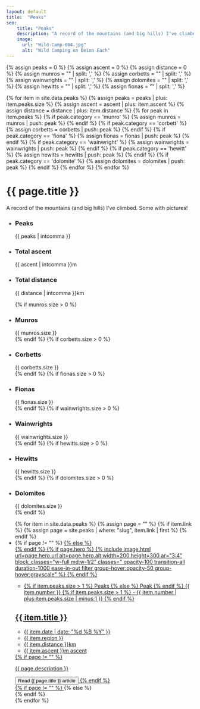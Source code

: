 ```yaml
---
layout: default
title:  "Peaks"
seo:
    title: "Peaks"
    description: "A record of the mountains (and big hills) I've climbed."
    image:
      url: "Wild-Camp-004.jpg"
      alt: "Wild Camping on Beinn Each"
---
```

{% assign peaks = 0 %}
{% assign ascent = 0 %}
{% assign distance = 0 %}
{% assign munros = "" | split: ',' %}
{% assign corbetts = "" | split: ',' %}
{% assign wainwrights = "" | split: ',' %}
{% assign dolomites = "" | split: ',' %}
{% assign hewitts = "" | split: ',' %}
{% assign fionas = "" | split: ',' %}

{% for item in site.data.peaks %}
  {% assign peaks = peaks | plus: item.peaks.size %}
  {% assign ascent = ascent | plus: item.ascent %}
  {% assign distance = distance  | plus: item.distance %}
  {% for peak in item.peaks %}
    {% if peak.category == 'munro' %}
      {% assign munros = munros | push: peak %}
    {% endif %}
    {% if peak.category == 'corbett' %}
      {% assign corbetts = corbetts | push: peak %}
    {% endif %}
    {% if peak.category == 'fiona' %}
      {% assign fionas = fionas | push: peak %}
    {% endif %}
    {% if peak.category == 'wainwright' %}
      {% assign wainwrights = wainwrights | push: peak %}
    {% endif %}
    {% if peak.category == 'hewitt' %}
      {% assign hewitts = hewitts | push: peak %}
    {% endif %}
    {% if peak.category == 'dolomite' %}
      {% assign dolomites = dolomites | push: peak %}
    {% endif %}
  {% endfor %}
{% endfor %}

<div class="md:w-9/12 md:ml-auto md:pl-8 pt-10 md:pt-12 lg:pt-16 pb-24 md:pb-40 px-8">
  <h1 class="font-display text-4xl md:text-6xl lg:text-7xl mb-0 pb-0 fade-down anim-delay-200">{{ page.title }}</h1>
  <div class="w-full lg:w-2/3 fade-down anim-delay-400">
    <p>A record of the mountains (and big hills) I've climbed. Some with pictures!</p>
  </div>

  <!-- Stats -->
  <div class="flex flex-wrap justify-between gap-x-8 gap-y-4 py-4 border-t border-b">
    <ul class="flex flex-wrap gap-x-8 gap-y-4">
      <li class="text-slide-up animate-stepped">
        <h3 class="font-bold mb-4">Peaks</h3>
        <span class="text-xl py-1 px-2 border br-orange c-orange">{{ peaks | intcomma }}</span>
      </li>
      <li class="text-slide-up animate-stepped">
        <h3 class="font-bold mb-4">Total ascent</h3>
        <span class="text-xl py-1 px-2 border br-orange c-orange">{{ ascent | intcomma }}m</span>
      </li>
      <li class="text-slide-up animate-stepped">
        <h3 class="font-bold mb-4">Total distance</h3>
        <span class="text-xl py-1 px-2 border br-orange c-orange">{{ distance | intcomma }}km</span>
      </li>
    </ul>
    <ul class="flex flex-wrap gap-x-8 gap-y-4">
      {% if munros.size > 0 %}
      <li class="text-slide-up animate-stepped">
        <h3 class="font-bold mb-4">Munros</h3>
        <span class="text-xl py-1 px-2 border br-orange c-orange">{{ munros.size }}</span>
      </li>
      {% endif %}
      {% if corbetts.size > 0 %}
      <li class="text-slide-up animate-stepped">
        <h3 class="font-bold mb-4">Corbetts</h3>
        <span class="text-xl py-1 px-2 border br-orange c-orange">{{ corbetts.size }}</span>
      </li>
      {% endif %}
      {% if fionas.size > 0 %}
      <li class="text-slide-up animate-stepped">
        <h3 class="font-bold mb-4">Fionas</h3>
        <span class="text-xl py-1 px-2 border br-orange c-orange">{{ fionas.size }}</span>
      </li>
      {% endif %}
      {% if wainwrights.size > 0 %}
      <li class="text-slide-up animate-stepped">
        <h3 class="font-bold mb-4">Wainwrights</h3>
        <span class="text-xl py-1 px-2 border br-orange c-orange">{{ wainwrights.size }}</span>
      </li>
      {% endif %}
      {% if hewitts.size > 0 %}
      <li class="text-slide-up animate-stepped">
        <h3 class="font-bold mb-4">Hewitts</h3>
        <span class="text-xl py-1 px-2 border br-orange c-orange">{{ hewitts.size }}</span>
      </li>
      {% endif %}
      {% if dolomites.size > 0 %}
      <li class="text-slide-up animate-stepped">
        <h3 class="font-bold mb-4">Dolomites</h3>
        <span class="text-xl py-1 px-2 border br-orange c-orange">{{ dolomites.size }}</span>
      </li>
      {% endif %}
    </ul>
  </div>

  <ul class="flex flex-col gap-16 py-4 xl:py-8">
    {% for item in site.data.peaks %}
    {% assign page = "" %}
    {% if item.link %}
      {% assign page = site.peaks | where: "slug", item.link | first %}
    {% endif %}
    <li class="peak-nav-item group animate-stepped text-slide-up">
      {% if page != "" %}
        <a href="{{ page.url }}" class="flex flex-col gap-4 lg:flex-row lg:items-center lg:gap-8">
      {% else %}
        <article class="flex flex-col gap-4 lg:flex-row lg:items-center lg:gap-8">
      {% endif %}
      {% if page.hero %}
        {% include image.html url=page.hero.url alt=page.hero.alt width=200 height=300 ar="3:4" block_classes="w-full md:w-1/2" classes=" opacity-100 transition-all duration-1000 ease-in-out filter group-hover:opacity-50 group-hover:grayscale"  %}
      {% endif %}
        <div class="flex {% if item.link %} flex-col items-start gap-2 {% else %} flex-wrap items-end gap-4 {% endif %} w-full py-4">
          <ul class="flex flex-row gap-2">
            <li class="font-bold {% if item.link %} text-lg {% else %} text-md {% endif %} b-black c-white px-2 py-1 transition-all duration-1000 ease-in-out">
              {% if item.peaks.size > 1 %} Peaks {% else %} Peak {% endif %}
              {{ item.number }}
              {% if item.peaks.size > 1 %}
              - {{ item.number | plus:item.peaks.size | minus:1 }}
              {% endif %}
            </li>
          </ul>
          <h2 class="{% if item.link %} text-2xl md:text-3xl xl:text-4xl {% else %} text-xl md:text-2xl xl:text-3xl leading-none {% endif %} font-display tracking-wide inline">
            {{ item.title }}
          </h2>
          <ul class="flex flex-wrap gap-2 {% if item.link %} {% else %}w-full shrink-0 {% endif %}">
            <li>
              <time datetime="{{ item.date | date: '%Y-%m-%d' }}" class="">{{ item.date | date: "%d %B %Y" }}</time>
            </li>
            <li class="before:content-['•'] before:mr-2">{{ item.region }}</li>
            <li class="before:content-['•'] before:mr-2">{{ item.distance }}km</li>
            <li class="before:content-['•'] before:mr-2">{{ item.ascent }}m ascent</li>
          </ul>
          {% if page != "" %}
            <p class="max-w-prose">{{ page.description }}</p>
            <button class="peak-nav-button mt-4 text-lg font-display tracking-wide text-2xl">Read <span class="sr-only">{{ page.title }}</span> article</button>
          {% endif %}
        </div>
      {% if page != "" %}
        </a>
      {% else %}
        </article>
      {% endif %}
    </li>
    {% endfor %}
  </ul>


  
</div>
